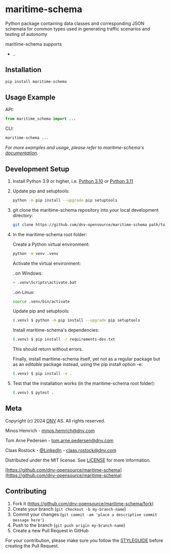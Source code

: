# maritime-schema
Python package containing data classes and corresponding JSON schemata for common types used in generating traffic scenarios and testing of autonomy

maritime-schema supports
* ..


## Installation

```sh
pip install maritime-schema
```

## Usage Example

API:

```py
from maritime_schema import ...
```

CLI:

```sh
maritime-schema ...
```

_For more examples and usage, please refer to maritime-schema's [documentation][maritime_schema_docs]._

## Development Setup

1. Install Python 3.9 or higher, i.e. [Python 3.10](https://www.python.org/downloads/release/python-3104/) or [Python 3.11](https://www.python.org/downloads/release/python-3114/)

2. Update pip and setuptools:

    ```sh
    python -m pip install --upgrade pip setuptools
    ```

3. git clone the maritime-schema repository into your local development directory:

    ```sh
    git clone https://github.com/dnv-opensource/maritime-schema path/to/your/dev/maritime-schema
    ```

4. In the maritime-schema root folder:

    Create a Python virtual environment:

    ```sh
    python -m venv .venv
    ```

    Activate the virtual environment:

    ..on Windows:

    ```sh
    > .venv\Scripts\activate.bat
    ```

    ..on Linux:

    ```sh
    source .venv/bin/activate
    ```

    Update pip and setuptools:

    ```sh
    (.venv) $ python -m pip install --upgrade pip setuptools
    ```

    Install maritime-schema's dependencies:
    ```sh
    (.venv) $ pip install -r requirements-dev.txt
    ```
    This should return without errors.

    Finally, install maritime-schema itself, yet not as a regular package but as an _editable_ package instead, using the pip install option -e:
    ```sh
    (.venv) $ pip install -e .
    ```

5. Test that the installation works (in the maritime-schema root folder):

    ```sh
    (.venv) $ pytest .
    ```

## Meta

Copyright (c) 2024 [DNV](https://www.dnv.com) AS. All rights reserved.

Minos Hemrich - minos.hemrich@dnv.com

Tom Arne Pedersen - tom.arne.pedersen@dnv.com

Claas Rostock - [@LinkedIn](https://www.linkedin.com/in/claasrostock/?locale=en_US) - claas.rostock@dnv.com

Distributed under the MIT license. See [LICENSE](LICENSE.md) for more information.

[https://github.com/dnv-opensource/maritime-schema](https://github.com/dnv-opensource/maritime-schema)

## Contributing

1. Fork it (<https://github.com/dnv-opensource/maritime-schema/fork>)
2. Create your branch (`git checkout -b my-branch-name`)
3. Commit your changes (`git commit -am 'place a descriptive commit message here'`)
4. Push to the branch (`git push origin my-branch-name`)
5. Create a new Pull Request in GitHub

For your contribution, please make sure you follow the [STYLEGUIDE](STYLEGUIDE.md) before creating the Pull Request.

<!-- Markdown link & img dfn's -->
[maritime_schema_docs]: https://dnv-opensource.github.io/maritime-schema/README.html
